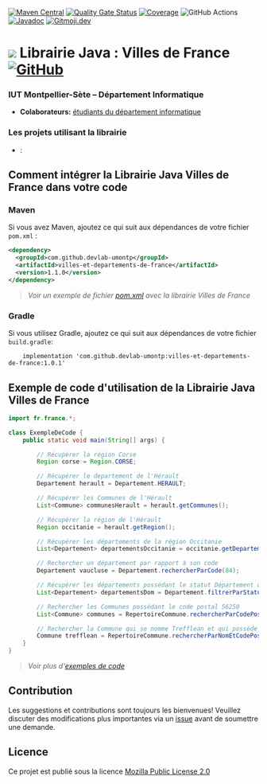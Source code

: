  [![Maven Central](https://img.shields.io/maven-central/v/com.github.devlab-umontp/villes-et-departements-de-france.svg?label=Maven%20Central)](https://search.maven.org/search?q=g:%22com.github.devlab-umontp%22%20AND%20a:%22villes-et-departements-de-france%22)
[![Quality Gate Status](https://sonarcloud.io/api/project_badges/measure?project=DevLab-umontp_Librairie-Java-Villes-de-France&metric=alert_status)](https://sonarcloud.io/dashboard?id=DevLab-umontp_Librairie-Java-Villes-de-France)
[![Coverage](https://sonarcloud.io/api/project_badges/measure?project=DevLab-umontp_Librairie-Java-Villes-de-France&metric=coverage)](https://sonarcloud.io/dashboard?id=DevLab-umontp_Librairie-Java-Villes-de-France)
![GitHub Actions](https://github.com/DevLab-umontp/Librairie-Java-Villes-de-France/workflows/Java%20CI%20with%20Maven/badge.svg)
[![Javadoc](https://img.shields.io/badge/JavaDoc-Online-green)](https://mathieusoysal.github.io/stats/librairie-java-villes-de-france/fr/france/package-summary.html)
[![Gitmoji.dev](https://img.shields.io/badge/gitmoji-%20😜%20😍-FFDD67.svg?style=flat-square)](https://gitmoji.dev) 

# ![](https://github.com/DevLab-umontp/Librairie-Java-EDT/blob/main/ressources/devicon.png) Librairie Java : Villes de France [![GitHub](https://img.shields.io/github/license/DevLab-umontp/Librairie-Java-Villes-de-France)](https://github.com/DevLab-umontp/Librairie-Java-Villes-de-France/blob/master/LICENSE)

### IUT Montpellier-Sète – Département Informatique
* **Colaborateurs:** [étudiants du département informatique](https://iut-montpellier-sete.edu.umontpellier.fr/dut-informatique/)

### Les projets utilisant la librairie 
 - []() : 

## Comment intégrer la Librairie Java Villes de France dans votre code

### Maven 

Si vous avez Maven, ajoutez ce qui suit aux dépendances de votre fichier `pom.xml` :

```xml
<dependency>
  <groupId>com.github.devlab-umontp</groupId>
  <artifactId>villes-et-departements-de-france</artifactId>
  <version>1.1.0</version>
</dependency>
```
>*Voir un exemple de fichier [pom.xml](https://github.com/DevLab-umontp/Librarie-Java-Villes-de-France/blob/main/ressources/pom.xml#L20L24) avec la librairie Villes de France*
### Gradle

Si vous utilisez Gradle, ajoutez ce qui suit aux dépendances de votre fichier `build.gradle`:

```
    implementation 'com.github.devlab-umontp:villes-et-departements-de-france:1.0.1'
```

## Exemple de code d'utilisation de la Librairie Java Villes de France

```java
import fr.france.*;

class ExempleDeCode {
    public static void main(String[] args) {

        // Récupérer la région Corse
        Region corse = Region.CORSE;

        // Récupérer le departement de l'Hérault
        Departement herault = Departement.HERAULT;

        // Récupérer les Communes de l'Hérault
        List<Commune> communesHerault = herault.getCommunes();

        // Récupérer la région de l'Hérault
        Region occitanie = herault.getRegion();

        // Récupérer les départements de la région Occitanie
        List<Departement> departementsOccitanie = occitanie.getDepartements();

        // Rechercher un département par rapport à son code
        Departement vaucluse = Departement.rechercherParCode(84);

        // Récupérer les départements possédant le statut Département d'Outre-Mer
        List<Departement> departementsDom = Departement.filtrerParStatut(StatutDepartement.DOM);

        // Rechercher les Communes possédant le code postal 56250
        List<Commune> communes = RepertoireCommune.rechercherParCodePostal(56250);

        // Rechercher la Commune qui se nomme Trefflean et qui possède le code postal 56250
        Commune trefflean = RepertoireCommune.rechercherParNomEtCodePostal("Trefflean",56250);
    }
}
```
>*Voir plus d'[exemples de code](ressources/ExempleDeCode.java)*
## Contribution
Les suggestions et contributions sont toujours les bienvenues! Veuillez discuter des modifications plus importantes via un [issue](https://github.com/DevLab-umontp/Librarie-Java-Villes-de-France/issues) avant de soumettre une demande.

## Licence

Ce projet est publié sous la licence [Mozilla Public License 2.0](https://github.com/DevLab-umontp/Librarie-Java-Villes-de-France/blob/main/LICENSE)
